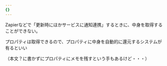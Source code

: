 ```yaml
---
{}
---
```

  

Zapierなどで「更新時にほかサービスに通知連携」するときに、中身を取得することができない。

プロパティは取得できるので、プロパティに中身を自動的に還元するシステムが有るといい

（本文？に書かずにプロパティにメモを残すという手もあるけど・・・）